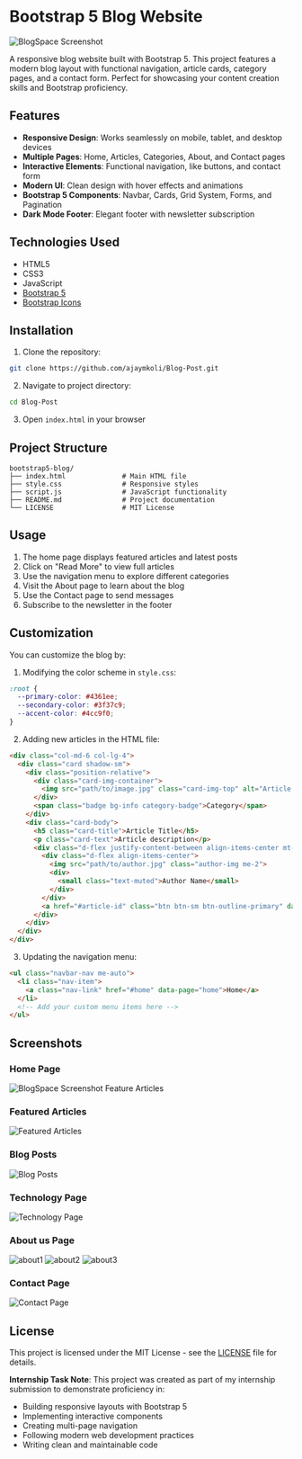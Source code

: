 # Bootstrap 5 Blog Website

![BlogSpace Screenshot](output/dashboard.png)

A responsive blog website built with Bootstrap 5. This project features a modern blog layout with functional navigation, article cards, category pages, and a contact form. Perfect for showcasing your content creation skills and Bootstrap proficiency.

## Features

- **Responsive Design**: Works seamlessly on mobile, tablet, and desktop devices
- **Multiple Pages**: Home, Articles, Categories, About, and Contact pages
- **Interactive Elements**: Functional navigation, like buttons, and contact form
- **Modern UI**: Clean design with hover effects and animations
- **Bootstrap 5 Components**: Navbar, Cards, Grid System, Forms, and Pagination
- **Dark Mode Footer**: Elegant footer with newsletter subscription

## Technologies Used

- HTML5
- CSS3
- JavaScript
- [Bootstrap 5](https://getbootstrap.com/)
- [Bootstrap Icons](https://icons.getbootstrap.com/)

## Installation

1. Clone the repository:
```bash
git clone https://github.com/ajaymkoli/Blog-Post.git
```

2. Navigate to project directory:
```bash
cd Blog-Post
```

3. Open `index.html` in your browser

## Project Structure

```
bootstrap5-blog/
├── index.html              # Main HTML file
├── style.css               # Responsive styles
├── script.js               # JavaScript functionality
├── README.md               # Project documentation
└── LICENSE                 # MIT License
```

## Usage

1. The home page displays featured articles and latest posts
2. Click on "Read More" to view full articles
3. Use the navigation menu to explore different categories
4. Visit the About page to learn about the blog
5. Use the Contact page to send messages
6. Subscribe to the newsletter in the footer

## Customization

You can customize the blog by:

1. Modifying the color scheme in `style.css`:
```css
:root {
  --primary-color: #4361ee;
  --secondary-color: #3f37c9;
  --accent-color: #4cc9f0;
}
```

2. Adding new articles in the HTML file:
```html
<div class="col-md-6 col-lg-4">
  <div class="card shadow-sm">
    <div class="position-relative">
      <div class="card-img-container">
        <img src="path/to/image.jpg" class="card-img-top" alt="Article Image">
      </div>
      <span class="badge bg-info category-badge">Category</span>
    </div>
    <div class="card-body">
      <h5 class="card-title">Article Title</h5>
      <p class="card-text">Article description</p>
      <div class="d-flex justify-content-between align-items-center mt-3">
        <div class="d-flex align-items-center">
          <img src="path/to/author.jpg" class="author-img me-2">
          <div>
            <small class="text-muted">Author Name</small>
          </div>
        </div>
        <a href="#article-id" class="btn btn-sm btn-outline-primary" data-page="article">Read</a>
      </div>
    </div>
  </div>
</div>
```

3. Updating the navigation menu:
```html
<ul class="navbar-nav me-auto">
  <li class="nav-item">
    <a class="nav-link" href="#home" data-page="home">Home</a>
  </li>
  <!-- Add your custom menu items here -->
</ul>
```

## Screenshots

### Home Page
![BlogSpace Screenshot](output/dashboard.png)
Feature Articles
### Featured Articles
![Featured Articles](output/featured.png)

### Blog Posts
![Blog Posts](output/articles.png)

### Technology Page
![Technology Page](output/technology.png)

### About us Page
![about1](output/about1.png)
![about2](output/about2.png)
![about3](output/about3.png)

### Contact Page
![Contact Page](output/contact.png)

## License

This project is licensed under the MIT License - see the [LICENSE](LICENSE) file for details.


**Internship Task Note**: This project was created as part of my internship submission to demonstrate proficiency in:
- Building responsive layouts with Bootstrap 5
- Implementing interactive components
- Creating multi-page navigation
- Following modern web development practices
- Writing clean and maintainable code
